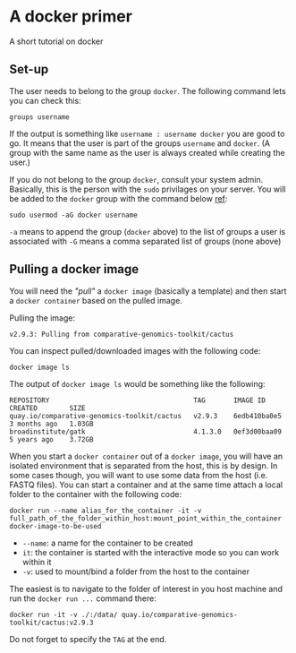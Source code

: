 # A docker primer

A short tutorial on docker

## Set-up

The user needs to belong to the group `docker`. The following command lets you can check this:

    groups username

If the output is something like `username : username docker` you are good to go. It means that the user is part of the
groups `username` and `docker`. (A group with the same name as the user is always created while creating the user.)

If you do not belong to the group `docker`, consult your system admin. Basically, this is the person with the `sudo`
privilages on your server. You will be added to the `docker` group with the command below [ref](https://askubuntu.com/questions/79565/how-to-add-existing-user-to-an-existing-group):

    sudo usermod -aG docker username

`-a` means to append the group (`docker` above) to the list of groups a user is associated with
`-G` means a comma separated list of groups (none above)

## Pulling a docker image

You will need the _"pull"_ a `docker image` (basically a template) and then start a `docker container` based on the
pulled image.

Pulling the image:

    v2.9.3: Pulling from comparative-genomics-toolkit/cactus

You can inspect pulled/downloaded images with the following code:

    docker image ls

The output of `docker image ls` would be something like the following:

    REPOSITORY                                    TAG       IMAGE ID       CREATED        SIZE
    quay.io/comparative-genomics-toolkit/cactus   v2.9.3    6edb410ba0e5   3 months ago   1.03GB
    broadinstitute/gatk                           4.1.3.0   0ef3d00baa09   5 years ago    3.72GB

When you start a `docker container` out of a `docker image`, you will have an isolated environment that is separated
from the host, this is by design. In some cases though, you will want to use some data from the host (i.e. FASTQ files).
You can start a container and at the same time attach a local folder to the container with the following code:

    docker run --name alias_for_the_container -it -v full_path_of_the_folder_within_host:mount_point_within_the_container docker-image-to-be-used

- `--name`: a name for the container to be created
- `it`: the container is started with the interactive mode so you can work within it
- `-v`: used to mount/bind a folder from the host to the container

The easiest is to navigate to the folder of interest in you host machine and run the `docker run ...` command there:

    docker run -it -v ./:/data/ quay.io/comparative-genomics-toolkit/cactus:v2.9.3
    
Do not forget to specify the `TAG` at the end.
